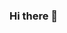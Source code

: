 ### Hi there 👋

<!--

- 🔭 I’m currently working on Nanjing University
- 🌱 I’m currently learning software engineering
- 👯 I’m looking to collaborate on llm-test
- 📫 How to reach me: leetguai@163.com

-->
